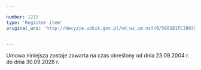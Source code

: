 ```yaml
---

number: 1219
type: 'Register item'
original_uri: 'http://decyzje.uokik.gov.pl/nd_wz_um.nsf/0/560181FC38939604C12573530042968B?OpenDocument'


---
```


Umowa niniejsza zostaje zawarta na czas określony od dnia 23.09.2004 r. do dnia 30.09.2028 r.
